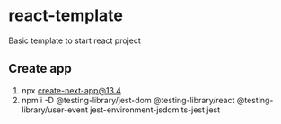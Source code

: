 # react-template
Basic template to start react project


## Create app
1. npx create-next-app@13.4 
2. npm i -D @testing-library/jest-dom @testing-library/react @testing-library/user-event jest-environment-jsdom ts-jest jest